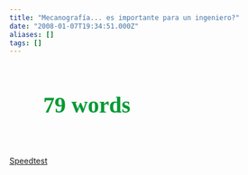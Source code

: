 ```yaml
---
title: "Mecanografía... es importante para un ingeniero?"
date: "2008-01-07T19:34:51.000Z"
aliases: []
tags: []
---
```


<a href="http://speedtest.10-fast-fingers.com" style="display: block; width: 300px; height: 100px; background: url('http://speedtest.10-fast-fingers.com/img/badge1.png') no-repeat; padding-top: 50px; padding-left: 60px; color: #009933; font-weight: bold; text-decoration: none; font-family: Times New Roman, Arial, serif; font-size: 40px;">79 words</a><p><a href="http://speedtest.10-fast-fingers.com">Speedtest</a></p>